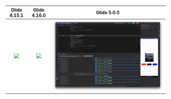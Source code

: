 |            Glide 4.15.1             |            Glide 4.16.0             |            Glide 5.0.5             |
|:-----------------------------------:|:-----------------------------------:|:----------------------------------:|
| <img src="arts/glide_4.15.1.png" /> | <img src="arts/glide_4.16.0.png" /> | <img src="arts/glide_5.0.5.png" /> |
